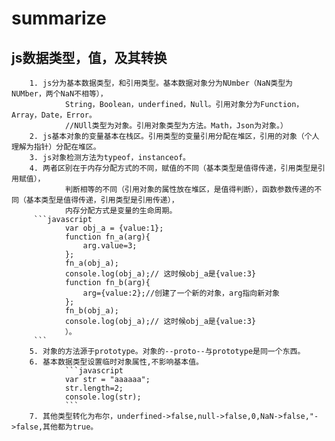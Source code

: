 # summarize
## js数据类型，值，及其转换
        1. js分为基本数据类型，和引用类型。基本数据对象分为NUmber（NaN类型为NUMber，两个NaN不相等），
                String，Boolean，underfined，Null。引用对象分为Function，Array，Date，Error。
                //NUll类型为对象。引用对象类型为方法。Math，Json为对象。）
        2. js基本对象的变量基本在栈区。引用类型的变量引用分配在堆区，引用的对象（个人理解为指针）分配在堆区。
        3. js对象检测方法为typeof，instanceof。
        4. 两者区别在于内存分配方式的不同，赋值的不同（基本类型是值得传递，引用类型是引用赋值），
                判断相等的不同（引用对象的属性放在堆区，是值得判断），函数参数传递的不同（基本类型是值得传递，引用类型是引用传递），
                内存分配方式是变量的生命周期。 
         ```javascript
                var obj_a = {value:1};
                function fn_a(arg){
                    arg.value=3;
                };
                fn_a(obj_a);
                console.log(obj_a);// 这时候obj_a是{value:3}
                function fn_b(arg){
                    arg={value:2};//创建了一个新的对象，arg指向新对象
                };
                fn_b(obj_a);
                console.log(obj_a);// 这时候obj_a是{value:3}
                ）。
         ```
        5. 对象的方法源于prototype。对象的--proto--与prototype是同一个东西。
        6. 基本数据类型设置临时对象属性,不影响基本值。     
                ```javascript
                var str = "aaaaaa";
                str.length=2;
                console.log(str);
                ```
        7. 其他类型转化为布尔，underfined->false,null->false,0,NaN->false,"->false,其他都为true。

